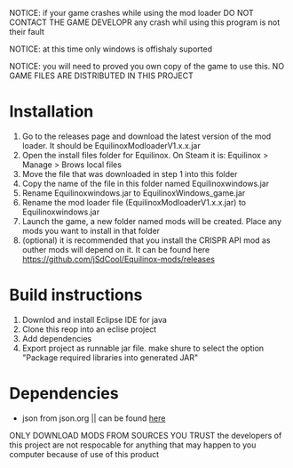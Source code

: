 NOTICE: if your game crashes while using the mod loader DO NOT CONTACT THE GAME DEVELOPR any crash whil using this program is not their fault

NOTICE: at this time only windows is offishaly suported

NOTICE: you will need to proved you own copy of the game to use this. NO GAME FILES ARE DISTRIBUTED IN THIS PROJECT

# Installation 
1. Go to the releases page and download the latest version of the mod loader. It should be EquilinoxModloaderV1.x.x.jar  
2. Open the install files folder for Equilinox. On Steam it is: Equilinox > Manage > Brows local files  
3. Move the file that was downloaded in step 1 into this folder
4. Copy the name of the file in this folder named Equilinoxwindows.jar
5. Rename Equilinoxwindows.jar to EquilinoxWindows_game.jar
6. Rename the mod loader file (EquilinoxModloaderV1.x.x.jar) to Equilinoxwindows.jar
7. Launch the game, a new folder named mods will be created. Place any mods you want to install in that folder
8. (optional) it is recommended that you install the CRISPR API mod as outher mods will depend on it. It can be found here https://github.com/jSdCool/Equilinox-mods/releases


# Build instructions
1. Downlod and install Eclipse IDE for java
2. Clone this reop into an eclise project
3. Add dependencies
4. Export project as runnable jar file. make shure to select the option "Package required libraries into generated JAR"


# Dependencies
* json from json.org || can be found [here](https://mvnrepository.com/artifact/org.json/json)


ONLY DOWNLOAD MODS FROM SOURCES YOU TRUST  the developers of this project are not respocable for anything that may happen to you computer because of use of this product
